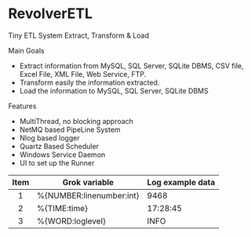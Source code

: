 # RevolverETL
Tiny ETL System 
Extract, Transform & Load

Main Goals
- Extract information from MySQL, SQL Server, SQLite DBMS, CSV file, Excel File, XML File, Web Service, FTP.
- Transform easily the information extracted.
- Load the information to MySQL, SQL Server, SQLite DBMS

Features
- MultiThread, no blocking approach
- NetMQ based PipeLine System
- Nlog based logger
- Quartz Based Scheduler
- Windows Service Daemon
- UI to set up the Runner

| Item	| Grok variable	| Log example data |
| :---: | ------------- | ---------------- |
|	1	| %{NUMBER:linenumber:int} | 9468 |
|	2	| %{TIME:time} | 17:28:45 |
|	3	| %{WORD:loglevel} | INFO   |

